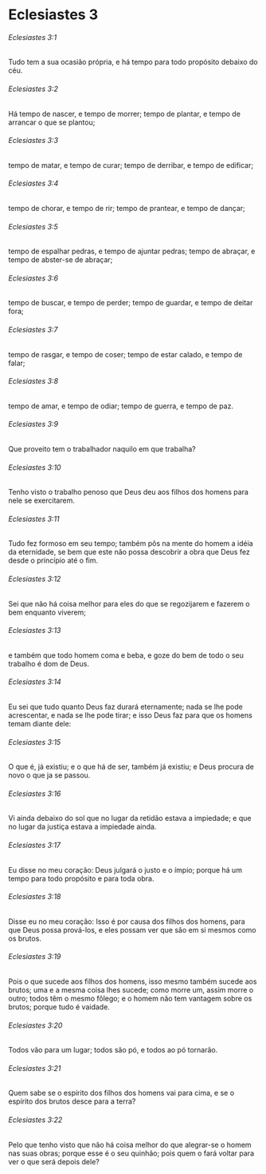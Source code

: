 # Eclesiastes 3

###### Eclesiastes 3:1

Tudo tem a sua ocasião própria, e há tempo para todo propósito debaixo do céu.

###### Eclesiastes 3:2

Há tempo de nascer, e tempo de morrer; tempo de plantar, e tempo de arrancar o que se plantou;

###### Eclesiastes 3:3

tempo de matar, e tempo de curar; tempo de derribar, e tempo de edificar;

###### Eclesiastes 3:4

tempo de chorar, e tempo de rir; tempo de prantear, e tempo de dançar;

###### Eclesiastes 3:5

tempo de espalhar pedras, e tempo de ajuntar pedras; tempo de abraçar, e tempo de abster-se de abraçar;

###### Eclesiastes 3:6

tempo de buscar, e tempo de perder; tempo de guardar, e tempo de deitar fora;

###### Eclesiastes 3:7

tempo de rasgar, e tempo de coser; tempo de estar calado, e tempo de falar;

###### Eclesiastes 3:8

tempo de amar, e tempo de odiar; tempo de guerra, e tempo de paz.

###### Eclesiastes 3:9

Que proveito tem o trabalhador naquilo em que trabalha?

###### Eclesiastes 3:10

Tenho visto o trabalho penoso que Deus deu aos filhos dos homens para nele se exercitarem.

###### Eclesiastes 3:11

Tudo fez formoso em seu tempo; também pôs na mente do homem a idéia da eternidade, se bem que este não possa descobrir a obra que Deus fez desde o princípio até o fim.

###### Eclesiastes 3:12

Sei que não há coisa melhor para eles do que se regozijarem e fazerem o bem enquanto viverem;

###### Eclesiastes 3:13

e também que todo homem coma e beba, e goze do bem de todo o seu trabalho é dom de Deus.

###### Eclesiastes 3:14

Eu sei que tudo quanto Deus faz durará eternamente; nada se lhe pode acrescentar, e nada se lhe pode tirar; e isso Deus faz para que os homens temam diante dele:

###### Eclesiastes 3:15

O que é, já existiu; e o que há de ser, também já existiu; e Deus procura de novo o que ja se passou.

###### Eclesiastes 3:16

Vi ainda debaixo do sol que no lugar da retidão estava a impiedade; e que no lugar da justiça estava a impiedade ainda.

###### Eclesiastes 3:17

Eu disse no meu coração: Deus julgará o justo e o ímpio; porque há um tempo para todo propósito e para toda obra.

###### Eclesiastes 3:18

Disse eu no meu coração: Isso é por causa dos filhos dos homens, para que Deus possa prová-los, e eles possam ver que são em si mesmos como os brutos.

###### Eclesiastes 3:19

Pois o que sucede aos filhos dos homens, isso mesmo também sucede aos brutos; uma e a mesma coisa lhes sucede; como morre um, assim morre o outro; todos têm o mesmo fôlego; e o homem não tem vantagem sobre os brutos; porque tudo é vaidade.

###### Eclesiastes 3:20

Todos vão para um lugar; todos são pó, e todos ao pó tornarão.

###### Eclesiastes 3:21

Quem sabe se o espírito dos filhos dos homens vai para cima, e se o espírito dos brutos desce para a terra?

###### Eclesiastes 3:22

Pelo que tenho visto que não há coisa melhor do que alegrar-se o homem nas suas obras; porque esse é o seu quinhão; pois quem o fará voltar para ver o que será depois dele?

